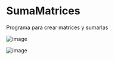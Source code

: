 # SumaMatrices
Programa para crear matrices y sumarlas

![image](https://github.com/LuisRosado/SumaMatrices/assets/140114139/3044842b-e99d-429b-a264-037da0f52531)


![image](https://github.com/LuisRosado/SumaMatrices/assets/140114139/23949523-9892-4177-9c94-07eb4cfde22f)

